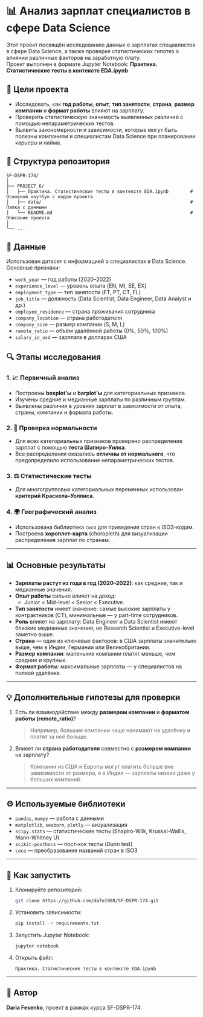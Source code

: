 # 📊 Анализ зарплат специалистов в сфере Data Science

Этот проект посвящён исследованию данных о зарплатах специалистов в сфере Data Science, а также проверке статистических гипотез о влиянии различных факторов на заработную плату.  
Проект выполнен в формате Jupyter Notebook: **Практика. Статистические тесты в контексте EDA.ipynb**

## 🎯 Цели проекта
- Исследовать, как **год работы**, **опыт**, **тип занятости**, **страна**, **размер компании** и **формат работы** влияют на зарплату.  
- Проверить статистическую значимость выявленных различий с помощью непараметрических тестов.  
- Выявить закономерности и зависимости, которые могут быть полезны компаниям и специалистам Data Science при планировании карьеры и найма.

## 📂 Структура репозитория

```
SF-DSPR-174/
│
├── PROJECT_6/
│   ├── Практика. Статистические тесты в контексте EDA.ipynb        # Основной ноутбук с кодом проекта
│   ├── data/                                                       # Папка с данными
│   └── README.md                                                   # Описание проекта
│
└── ...
```

## 📂 Данные
Использован датасет с информацией о специалистах в Data Science. Основные признаки:
- `work_year` — год работы (2020–2022)  
- `experience_level` — уровень опыта (EN, MI, SE, EX)  
- `employment_type` — тип занятости (FT, PT, CT, FL)  
- `job_title` — должность (Data Scientist, Data Engineer, Data Analyst и др.)  
- `employee_residence` — страна проживания сотрудника  
- `company_location` — страна работодателя  
- `company_size` — размер компании (S, M, L)  
- `remote_ratio` — объём удалённой работы (0%, 50%, 100%)  
- `salary_in_usd` — зарплата в долларах США  


## 🔍 Этапы исследования

### 1. 📈 Первичный анализ
- Построены **boxplot’ы** и **barplot’ы** для категориальных признаков.  
- Изучены средние и медианные зарплаты по различным группам.  
- Выявлены различия в уровнях зарплат в зависимости от опыта, страны, компании и формата работы.

### 2. 🧪 Проверка нормальности
- Для всех категориальных признаков проверено распределение зарплат с помощью **теста Шапиро–Уилка**.  
- Все распределения оказались **отличны от нормального**, что предопределило использование непараметрических тестов.

### 3. ⚖️ Статистические тесты
- Для многогрупповых категориальных переменных использован **критерий Краскела–Уоллиса**.  

### 4. 🌍 Географический анализ
- Использована библиотека `coco` для приведения стран к ISO3-кодам.  
- Построена **хороплет-карта** (choropleth) для визуализации распределения зарплат по странам.  

---

## 📊 Основные результаты

- **Зарплаты растут из года в год (2020–2022)**: как средние, так и медианные значения.  
- **Опыт работы** сильно влияет на доход:  
  - Junior < Mid-level < Senior < Executive.  
- **Тип занятости** имеет значение: самые высокие зарплаты у контрактников (CT), минимальные — у part-time сотрудников.  
- **Роль** влияет на зарплату: Data Engineer и Data Scientist имеют близкие медианные значения, но Research Scientist и Executive-level заметно выше.  
- **Страна** — один из ключевых факторов: в США зарплаты значительно выше, чем в Индии, Германии или Великобритании.  
- **Размер компании**: маленькие компании платят меньше, чем средние и крупные.  
- **Формат работы**: максимальные зарплаты — у специалистов на полной удалёнке.

---

## 💡 Дополнительные гипотезы для проверки
1. Есть ли взаимодействие между **размером компании** и **форматом работы (remote_ratio)**?  
   > Например, большие компании чаще нанимают на удалёнку и платят за неё больше.  

2. Влияет ли **страна работодателя** совместно с **размером компании** на зарплату?  
   > Компании из США и Европы могут платить больше вне зависимости от размера, а в Индии — зарплаты низкие даже у больших компаний.  

---

## ⚙️ Используемые библиотеки
- `pandas`, `numpy` — работа с данными  
- `matplotlib`, `seaborn`, `plotly` — визуализация  
- `scipy.stats` — статистические тесты (Shapiro-Wilk, Kruskal-Wallis, Mann-Whitney U)  
- `scikit-posthocs` — пост-хок тесты (Dunn test)  
- `coco` — преобразование названий стран в ISO3  

---

## 🚀 Как запустить
1. Клонируйте репозиторий:
    ```bash
    git clone https://github.com/dafe1988/SF-DSPR-174.git
    ```

2. Установить зависимости:

   ```bash
   pip install -r requirements.txt
   ```
3. Запустить Jupyter Notebook:

   ```bash
   jupyter notebook
   ```
4. Открыть файл:

   ```
   Практика. Статистические тесты в контексте EDA.ipynb
   ```

---

## 📝 Автор

**Daria Fesenko**, проект в рамках курса SF-DSPR-174.
